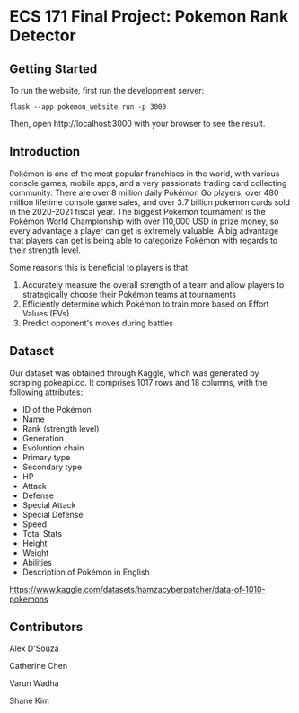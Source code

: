 # ECS 171 Final Project: Pokemon Rank Detector

## Getting Started
To run the website, first run the development server:
```
flask --app pokemon_website run -p 3000
```
Then, open http://localhost:3000 with your browser to see the result.

## Introduction
Pokémon is one of the most popular franchises in the world, with various console games, mobile apps, and a very passionate trading card collecting community. There are over 8 million daily Pokémon Go players, over 480 million lifetime console game sales, and over 3.7 billion pokemon cards sold in the 2020-2021 fiscal year. The biggest Pokémon tournament is the Pokémon World Championship with over 110,000 USD in prize money, so every advantage a player can get is extremely valuable. A big advantage that players can get is being able to categorize Pokémon with regards to their strength level.

Some reasons this is beneficial to players is that:
1. Accurately measure the overall strength of a team and allow players to strategically choose their Pokémon teams at tournaments
2. Efficiently determine which Pokémon to train more based on Effort Values (EVs)
3. Predict opponent's moves during battles

## Dataset
Our dataset was obtained through Kaggle, which was generated by scraping pokeapi.co. It comprises 1017 rows and 18 columns, with the following attributes: 
- ID of the Pokémon
- Name
- Rank (strength level)
- Generation
- Evoluntion chain
- Primary type
- Secondary type
- HP
- Attack
- Defense
- Special Attack
- Special Defense
- Speed
- Total Stats
- Height
- Weight
- Abilities
- Description of Pokémon in English

https://www.kaggle.com/datasets/hamzacyberpatcher/data-of-1010-pokemons
  
## Contributors
Alex D'Souza

Catherine Chen

Varun Wadha

Shane Kim
